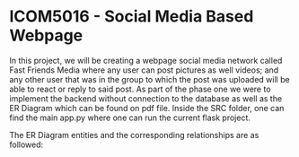# ICOM5016 - Social Media Based Webpage
  In this project, we will be creating a webpage social media network called Fast Friends Media where any user can post pictures as well 
videos; and any other user that was in the group to which the post was uploaded will be able to react or reply to said post. As part of 
the phase one we were to implement the backend without connection to the database as well as the ER Diagram which can be found on pdf 
file. Inside the SRC folder, one can find the main app.py where one can run the current flask project. 

The ER Diagram entities and the corresponding relationships are as followed:
